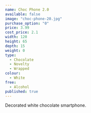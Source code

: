 ```yaml
---
name: Choc Phone 2.0
available: false
image: "choc-phone-20.jpg"
purchase_option: "0"
price: 3.99
cost_price: 2.1
width: 120
height: 65
depth: 15
weight: 0
type: 
  - Chocolate
  - Novelty
  - Wrapped
colour: 
  - White
free: 
  - Alcohol
published: true
---
```


Decorated white chocolate smartphone.
